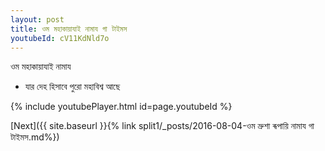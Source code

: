 ```yaml
---
layout: post
title: ওম মহাকায়াযাই নামায গা টাইমস
youtubeId: cV11KdNld7o
---
```

 
 
 ওম মহাকায়াযাই নামায  
 
 -  যার দেহ হিসাবে পুরো মহাবিশ্ব আছে 
 
  
 
  
 
 
 
 
 
 


{% include youtubePlayer.html id=page.youtubeId %}
 
[Next]({{ site.baseurl }}{% link  split1/_posts/2016-08-04-ওম ভ্রুশা ৰূপায়ি নামায গা টাইমস.md%})
 
